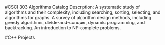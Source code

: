 #CSCI 303 Algorithms
Catalog Description: A systematic study of algorithms and their complexity, including searching, sorting, selecting, and algorithms for graphs. A survey of algorithm design methods, including greedy algorithms, divide-and-conquer, dynamic programming, and backtracking. An introduction to NP-complete problems. 

#C++ Projects
